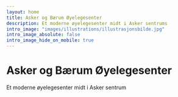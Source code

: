 ```yaml
---
layout: home
title: Asker og Bærum Øyelegesenter
description: Et moderne øyelegesenter midt i Asker sentrums
intro_image: "images/illustrations/illustrasjonsbilde.jpg"
intro_image_absolute: false
intro_image_hide_on_mobile: true
---
```


# Asker og Bærum Øyelegesenter

Et moderne øyelegesenter midt i Asker sentrum
